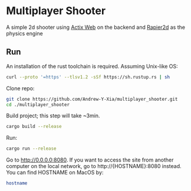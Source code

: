 
# Multiplayer Shooter

A simple 2d shooter using [Actix Web](https://actix.rs) on the backend and [Rapier2d](https://rapier.rs) as the physics engine




## Run


An installation of the rust toolchain is required. Assuming Unix-like OS:
```bash
curl --proto '=https' --tlsv1.2 -sSf https://sh.rustup.rs | sh
```
Clone repo:
```bash
git clone https://github.com/Andrew-Y-Xia/multiplayer_shooter.git
cd ./multiplayer_shooter
```
Build project; this step will take ~3min.
```bash
cargo build --release
```
Run:
```bash
cargo run --release
```
Go to http://0.0.0.0:8080. If you want to access the site from another
computer on the local network, go to http://{HOSTNAME}:8080 instead. 
You can find HOSTNAME on MacOS by:
```bash
hostname
```
